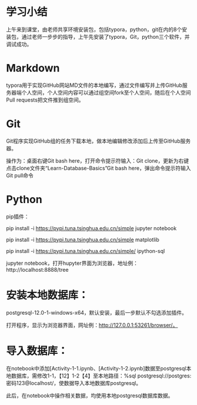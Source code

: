 # 学习小结

上午来到课堂，由老师共享环境安装包，包括typora，python，git在内的8个安装包，通过老师一步步的指导，上午先安装了typora，Git，python三个软件，并调试成功。

# Markdown

typora用于实现GitHub网站MD文件的本地编写，通过文件编写并上传GitHub服务器端个人空间，个人空间内容可以通过组空间fork至个人空间，随后在个人空间Pull requests把文件推到组空间。

# Git

Git程序实现GitHub组的任务下载本地，做本地编辑修改添加后上传至GitHub服务器。

操作为：桌面右键Git bash here，打开命令提示符输入：Git clone，更新为右键点击clone文件夹“Learn-Database-Basics”Git bash here，弹出命令提示符输入Git pull命令

# Python

pip插件：

pip install -i https://pypi.tuna.tsinghua.edu.cn/simple  jupyter notebook

pip install -i https://pypi.tuna.tsinghua.edu.cn/simple matplotlib

pip install -i https://pypi.tuna.tsinghua.edu.cn/simple/ ipython-sql

jupyter notebook，打开hupyter界面为浏览器，地址例：http://localhost:8888/tree



# 安装本地数据库：

postgresql-12.0-1-windows-x64，默认安装，最后一步默认不勾选添加插件。

打开程序，显示为浏览器界面，网址例：http://127.0.0.1:53261/browser/。

# 导入数据库：

在notebook中添加[Activity-1-1.ipynb、[Activity-1-2.ipynb]数据至postgresql本地数据库，需修改1-1，【12】1-2【4】至本地路径：%sql postgresql://postgres:密码123@localhost/，使数据导入本地数据库postgresql。

此后，在notebook中操作相关数据，均使用本地postgresql数据库数据。